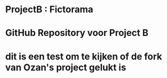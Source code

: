 # ProjectB : Fictorama

# GitHub Repository voor Project B
#
# dit is een test om te kijken of de fork van Ozan's project gelukt is
